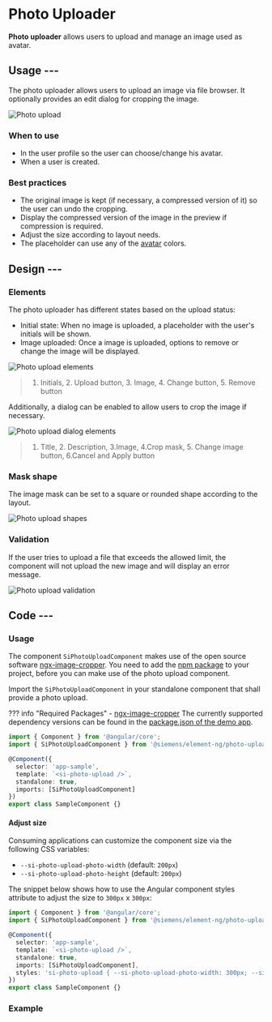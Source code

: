 # Photo Uploader

**Photo uploader** allows users to upload and manage an image used as avatar.

## Usage ---

The photo uploader allows users to upload an image via file browser.
It optionally provides an edit dialog for cropping the image.

![Photo upload](images/photo-upload.png)

### When to use

- In the user profile so the user can choose/change his avatar.
- When a user is created.

### Best practices

- The original image is kept (if necessary, a compressed version of it) so the user can undo the cropping.
- Display the compressed version of the image in the preview if compression is required.
- Adjust the size according to layout needs.
- The placeholder can use any of the [avatar](../status-notifications/avatar.md) colors.

## Design ---

### Elements

The photo uploader has different states based on the upload status:

- Initial state: When no image is uploaded, a placeholder with the user's initials will be shown.
- Image uploaded: Once a image is uploaded, options to remove or change the image will be displayed.

![Photo upload elements](images/photo-upload-elements.png)

> 1. Initials, 2. Upload button, 3. Image, 4. Change button, 5. Remove button

Additionally, a dialog can be enabled to allow users to crop the image if necessary.

![Photo upload dialog elements](images/photo-upload-dialog-elemets.png)

> 1. Title, 2. Description, 3.Image, 4.Crop mask, 5. Change image button, 6.Cancel and Apply button

### Mask shape

The image mask can be set to a square or rounded shape according to the layout.

![Photo upload shapes](images/photo-upload-shape.png)

### Validation

 If the user tries to upload a file that exceeds the allowed limit, the component
 will not upload the new image and will display an error message.

![Photo upload validation](images/photo-upload-validation.png)

## Code ---

### Usage

The component `SiPhotoUploadComponent` makes use of the open source software
[ngx-image-cropper](https://github.com/Mawi137/ngx-image-cropper). You need
to add the [npm package](https://www.npmjs.com/package/ngx-image-cropper) to
your project, before you can make use of the photo upload component.

Import the `SiPhotoUploadComponent` in your standalone component that shall provide a photo upload.

??? info "Required Packages"
    - [ngx-image-cropper](https://www.npmjs.com/package/ngx-image-cropper)
    The currently supported dependency versions can be found in the [package.json of the demo app](https://github.com/siemens/element/blob/main/package.json).

```ts
import { Component } from '@angular/core';
import { SiPhotoUploadComponent } from '@siemens/element-ng/photo-upload';

@Component({
  selector: 'app-sample',
  template: `<si-photo-upload />`,
  standalone: true,
  imports: [SiPhotoUploadComponent]
})
export class SampleComponent {}
```

#### Adjust size

Consuming applications can customize the component size via the following CSS variables:

- `--si-photo-upload-photo-width` (default: `200px`)
- `--si-photo-upload-photo-height` (default: `200px`)

The snippet below shows how to use the Angular component styles attribute to adjust the size to `300px` x `300px`:

```ts
import { Component } from '@angular/core';
import { SiPhotoUploadComponent } from '@siemens/element-ng/photo-upload';

@Component({
  selector: 'app-sample',
  template: `<si-photo-upload />`,
  standalone: true,
  imports: [SiPhotoUploadComponent],
  styles: 'si-photo-upload { --si-photo-upload-photo-width: 300px; --si-photo-upload-photo-height: 300px; }'
})
export class SampleComponent {}
```

### Example

<si-docs-component example="si-photo-upload/si-photo-upload" height="600"></si-docs-component>

<si-docs-api component="SiPhotoUploadComponent"></si-docs-api>

<si-docs-types></si-docs-types>
